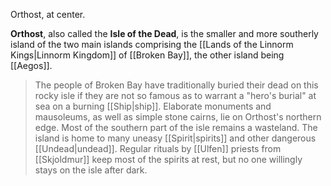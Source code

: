 Orthost, at center.
> 
**Orthost**, also called the **Isle of the Dead**, is the smaller and more southerly island of the two main islands comprising the [[Lands of the Linnorm Kings|Linnorm Kingdom]] of  [[Broken Bay]], the other island being [[Aegos]].
> The people of Broken Bay have traditionally buried their dead on this rocky isle if they are not so famous as to warrant a "hero's burial" at sea on a burning [[Ship|ship]]. Elaborate monuments and mausoleums, as well as simple stone cairns, lie on Orthost's northern edge. Most of the southern part of the isle remains a wasteland. The island is home to many uneasy [[Spirit|spirits]] and other dangerous [[Undead|undead]]. Regular rituals by [[Ulfen]] priests from [[Skjoldmur]] keep most of the spirits at rest, but no one willingly stays on the isle after dark.








